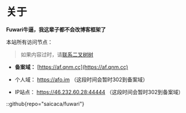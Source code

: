 # 关于

**Fuwari牛逼，我这辈子都不会改博客框架了**

本站所有访问节点： 

> 如果内容过时，请[联系二叉树树](https://s.afo.im/tit)

- **备案域：** [https://af.qnm.cc](https://af.qnm.cc)

- 个人域： https://afo.im （这段时间会暂时302到备案域）

- IP站点： https://46.232.60.28:44444 （这段时间会暂时302到备案域）

::github{repo="saicaca/fuwari"}

